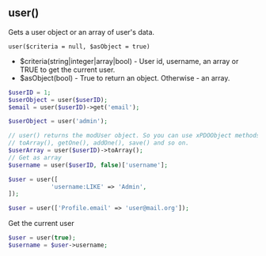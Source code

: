 ## user()
Gets a user object or an array of user's data.

```user($criteria = null, $asObject = true)```
- $criteria(string|integer|array|bool) - User id, username, an array or TRUE to get the current user.
- $asObject(bool) - True to return an object. Otherwise - an array.

```php
$userID = 1;
$userObject = user($userID);
$email = user($userID)->get('email'); 

$userObject = user('admin'); 

// user() returns the modUser object. So you can use xPDOObject methods:
// toArray(), getOne(), addOne(), save() and so on.
$userArray = user($userID)->toArray();
// Get as array
$username = user($userID, false)['username'];

$user = user([
            'username:LIKE' => 'Admin',
]);

$user = user(['Profile.email' => 'user@mail.org']);
```
Get the current user
```php
$user = user(true);
$username = $user->username;
```